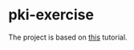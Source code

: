 # pki-exercise

The project is based on [this](https://pki-tutorial.readthedocs.io/en/latest/simple/index.html) tutorial.
